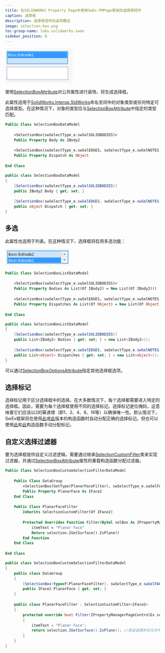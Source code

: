 ```yaml
---
title: 在SOLIDWORKS Property Page中使用SwEx.PMPage框架的选择框控件
caption: 选择框
description: 选择框控件的选项概述
image: selection-box.png
toc-group-name: labs-solidworks-swex
sidebar_position: 0
---
```

![选择框控件](selection-box.png)

使用[SelectionBoxAttribute](https://docs.codestack.net/swex/pmpage/html/T_CodeStack_SwEx_PMPage_Attributes_SelectionBoxAttribute.htm)对公共属性进行装饰，将生成选择框。

此属性适用于[SolidWorks.Interop.SldWorks](https://help.solidworks.com/2014/english/api/SWHelp_List.html?id=a4a58f35c9bf4504aea25542315877d0#Pg0&ProductType=&ProductName=)命名空间中的对象类型或任何特定可选择类型。在这种情况下，对象的类型应与[SelectionBoxAttribute](https://docs.codestack.net/swex/pmpage/html/T_CodeStack_SwEx_PMPage_Attributes_SelectionBoxAttribute.htm)中指定的类型匹配。

~~~vb
Public Class SelectionBoxDataModel

    <SelectionBox(swSelectType_e.swSelSOLIDBODIES)>
    Public Property Body As IBody2

    <SelectionBox(swSelectType_e.swSelEDGES, swSelectType_e.swSelNOTES, swSelectType_e.swSelCOORDSYS)>
    Public Property Dispatch As Object

End Class
~~~

~~~cs
public class SelectionBoxDataModel
{
    [SelectionBox(swSelectType_e.swSelSOLIDBODIES)]
    public IBody2 Body { get; set; }

    [SelectionBox(swSelectType_e.swSelEDGES, swSelectType_e.swSelNOTES, swSelectType_e.swSelCOORDSYS)]
    public object Dispatch { get; set; }
}
~~~

## 多选

此属性也适用于列表。在这种情况下，选择框将启用多选功能：

![选择框中选择的多个实体](selection-box-multiple.png)

~~~vb
Public Class SelectionBoxListDataModel

    <SelectionBox(swSelectType_e.swSelSOLIDBODIES)>
    Public Property Bodies As List(Of IBody2) = New List(Of IBody2)()

    <SelectionBox(swSelectType_e.swSelEDGES, swSelectType_e.swSelNOTES, swSelectType_e.swSelCOORDSYS)>
    Public Property Dispatches As List(Of Object) = New List(Of Object)()

End Class
~~~

~~~cs
public class SelectionBoxListDataModel
{
    [SelectionBox(swSelectType_e.swSelSOLIDBODIES)]
    public List<IBody2> Bodies { get; set; } = new List<IBody2>();

    [SelectionBox(swSelectType_e.swSelEDGES, swSelectType_e.swSelNOTES, swSelectType_e.swSelCOORDSYS)]
    public List<object> Dispatches { get; set; } = new List<object>();
}
~~~


可以通过[SelectionBoxOptionsAttribute](https://docs.codestack.net/swex/pmpage/html/T_CodeStack_SwEx_PMPage_Attributes_SelectionBoxOptionsAttribute.htm)指定其他选择框选项。

## 选择标记

选择标记用于区分选择框中的选择。在大多数情况下，每个选择都需要进入特定的选择框。因此，需要为每个选择框使用不同的选择标记。选择标记是位掩码，这意味着它们应该以2的幂递增（即1、2、4、8、16等）以确保唯一性。默认情况下，SwEx框架将在使用[此](https://docs.codestack.net/swex/pmpage/html/M_CodeStack_SwEx_PMPage_Attributes_SelectionBoxAttribute__ctor.htm)或[此](https://docs.codestack.net/swex/pmpage/html/M_CodeStack_SwEx_PMPage_Attributes_SelectionBoxAttribute__ctor_3.htm)版本的构造函数时自动分配正确的选择标记。但也可以使用[此](https://docs.codestack.net/swex/pmpage/html/M_CodeStack_SwEx_PMPage_Attributes_SelectionBoxAttribute__ctor_1.htm)和[此](https://docs.codestack.net/swex/pmpage/html/M_CodeStack_SwEx_PMPage_Attributes_SelectionBoxAttribute__ctor_2.htm)构造函数手动分配标记。

## 自定义选择过滤器

要为选择框提供自定义过滤逻辑，需要通过继承[SelectionCustomFilter](https://docs.codestack.net/swex/pmpage/html/T_CodeStack_SwEx_PMPage_Base_SelectionCustomFilter_1.htm)类来实现过滤器，并通过[SelectionBoxAttribute](https://docs.codestack.net/swex/pmpage/html/M_CodeStack_SwEx_PMPage_Attributes_SelectionBoxAttribute__ctor_2.htm)属性的重载构造函数分配过滤器。

~~~vb
Public Class SelectionBoxCustomSelectionFilterDataModel

    Public Class DataGroup
        <SelectionBox(GetType(PlanarFaceFilter), swSelectType_e.swSelFACES)>
        Public Property PlanarFace As IFace2
    End Class

    Public Class PlanarFaceFilter
        Inherits SelectionCustomFilter(Of IFace2)

        Protected Overrides Function Filter(ByVal selBox As IPropertyManagerPageControlEx, ByVal selection As IFace2, ByVal selType As swSelectType_e, ByRef itemText As String) As Boolean
            itemText = "Planar Face"
            Return selection.IGetSurface().IsPlane()
        End Function
    End Class

End Class
~~~

~~~cs
public class SelectionBoxCustomSelectionFilterDataModel
{
    public class DataGroup
    {
        [SelectionBox(typeof(PlanarFaceFilter), swSelectType_e.swSelFACES)] //将标准过滤器设置为面，并将自定义过滤器设置为仅过滤平面面
        public IFace2 PlanarFace { get; set; }
    }

    public class PlanarFaceFilter : SelectionCustomFilter<IFace2>
    {
        protected override bool Filter(IPropertyManagerPageControlEx selBox, IFace2 selection, swSelectType_e selType, ref string itemText)
        {
            itemText = "Planar Face";
            return selection.IGetSurface().IsPlane(); //验证选择并仅允许平面面
        }
    }
}
~~~